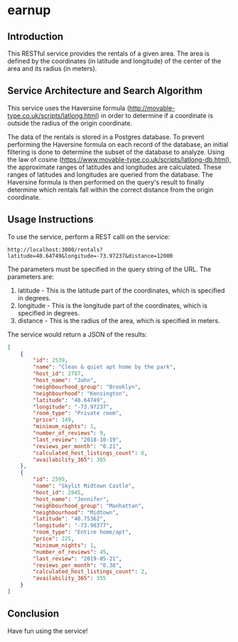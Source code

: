 # earnup

## Introduction

This RESTful service provides the rentals of a given area. The area is defined by the coordinates (in latitude and longitude) of the center of the area and its radius (in meters).

## Service Architecture and Search Algorithm

This service uses the Haversine formula (http://movable-type.co.uk/scripts/latlong.html) in order to determine if a coordinate is outside the radius of the origin coordinate.

The data of the rentals is stored in a Postgres database. To prevent performing the Haversine formula on each record of the database, an initial filtering is done to determine the subset of the database to analyze. Using the law of cosine (https://www.movable-type.co.uk/scripts/latlong-db.html), the approximate ranges of latitudes and longitudes are calculated. These ranges of latitudes and longitudes are queried from the database. The Haversine formula is then performed on the query's result to finally determine which rentals fall within the correct distance from the origin coordinate.

## Usage Instructions

To use the service, perform a REST calll on the service:

```http
http://localhost:3000/rentals?latitude=40.64749&longitude=-73.97237&distance=12000
```

The parameters must be specified in the query string of the URL. The parameters are:

1. latitude - This is the latitude part of the coordinates, which is specified in degrees.
2. longitude - This is the longitude part of the coordinates, which is specified in degrees.
3. distance - This is the radius of the area, which is specified in meters.

The service would return a JSON of the results:

```json
[
    {
        "id": 2539,
        "name": "Clean & quiet apt home by the park",
        "host_id": 2787,
        "host_name": "John",
        "neighbourhood_group": "Brooklyn",
        "neighbourhood": "Kensington",
        "latitude": "40.64749",
        "longitude": "-73.97237",
        "room_type": "Private room",
        "price": 149,
        "minimum_nights": 1,
        "number_of_reviews": 9,
        "last_review": "2018-10-19",
        "reviews_per_month": "0.21",
        "calculated_host_listings_count": 6,
        "availability_365": 365
    },
    {
        "id": 2595,
        "name": "Skylit Midtown Castle",
        "host_id": 2845,
        "host_name": "Jennifer",
        "neighbourhood_group": "Manhattan",
        "neighbourhood": "Midtown",
        "latitude": "40.75362",
        "longitude": "-73.98377",
        "room_type": "Entire home/apt",
        "price": 225,
        "minimum_nights": 1,
        "number_of_reviews": 45,
        "last_review": "2019-05-21",
        "reviews_per_month": "0.38",
        "calculated_host_listings_count": 2,
        "availability_365": 355
    }
]
```

## Conclusion

Have fun using the service!
